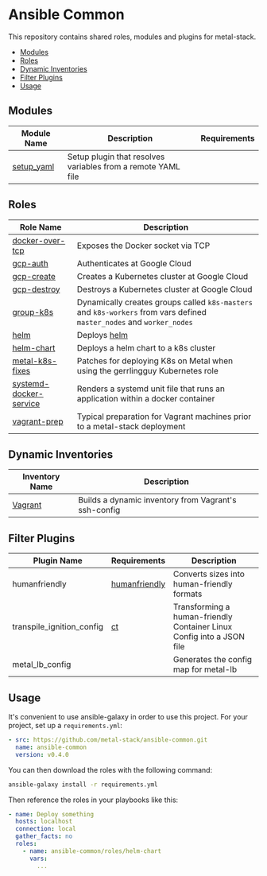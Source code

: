 # Ansible Common

This repository contains shared roles, modules and plugins for metal-stack.

<!-- TOC depthFrom:2 depthTo:6 withLinks:1 updateOnSave:1 orderedList:0 -->

- [Modules](#modules)
- [Roles](#roles)
- [Dynamic Inventories](#dynamic-inventories)
- [Filter Plugins](#filter-plugins)
- [Usage](#usage)

<!-- /TOC -->

## Modules

| Module Name                               | Description                                                  | Requirements      |
| ----------------------------------------- | ------------------------------------------------------------ | ----------------- |
| [setup_yaml](library/setup_yaml.py)       | Setup plugin that resolves variables from a remote YAML file |                   |

## Roles

| Role Name                                              | Description                                                                                                           |
| ------------------------------------------------------ | --------------------------------------------------------------------------------------------------------------------- |
| [docker-over-tcp](roles/docker-over-tcp)               | Exposes the Docker socket via TCP                                                                                     |
| [gcp-auth](roles/gcp-auth)                             | Authenticates at Google Cloud                                                                                         |
| [gcp-create](roles/gcp-create)                         | Creates a Kubernetes cluster at Google Cloud                                                                          |
| [gcp-destroy](roles/gcp-destroy)                       | Destroys a Kubernetes cluster at Google Cloud                                                                         |
| [group-k8s](roles/group-k8s)                           | Dynamically creates groups called `k8s-masters` and `k8s-workers` from vars defined `master_nodes` and `worker_nodes` |
| [helm](roles/helm)                                     | Deploys [helm](https://helm.sh/)                                                                                      |
| [helm-chart](roles/helm-chart)                         | Deploys a helm chart to a k8s cluster                                                                                 |
| [metal-k8s-fixes](roles/metal-k8s-fixes)               | Patches for deploying K8s on Metal when using the gerrlingguy Kubernetes role                                         |
| [systemd-docker-service](roles/systemd-docker-service) | Renders a systemd unit file that runs an application within a docker container                                        |
| [vagrant-prep](roles/vagrant-prep)                     | Typical preparation for Vagrant machines prior to a metal-stack deployment                                            |

## Dynamic Inventories

| Inventory Name               | Description                                          |
| ---------------------------- | ---------------------------------------------------- |
| [Vagrant](inventory/vagrant) | Builds a dynamic inventory from Vagrant's ssh-config |

## Filter Plugins

| Plugin Name               | Requirements                                                               | Description                                                           |
| ------------------------- | -------------------------------------------------------------------------- | --------------------------------------------------------------------- |
| humanfriendly             | [humanfriendly](https://github.com/xolox/python-humanfriendly)             | Converts sizes into human-friendly formats                            |
| transpile_ignition_config | [ct](https://github.com/coreos/container-linux-config-transpiler/releases) | Transforming a human-friendly Container Linux Config into a JSON file |
| metal_lb_config           |                                                                            | Generates the config map for metal-lb                                 |

## Usage

It's convenient to use ansible-galaxy in order to use this project. For your project, set up a `requirements.yml`:

```yaml
- src: https://github.com/metal-stack/ansible-common.git
  name: ansible-common
  version: v0.4.0
```

You can then download the roles with the following command:

```bash
ansible-galaxy install -r requirements.yml
```

Then reference the roles in your playbooks like this:

```yaml
- name: Deploy something
  hosts: localhost
  connection: local
  gather_facts: no
  roles:
    - name: ansible-common/roles/helm-chart
      vars:
        ...
```
